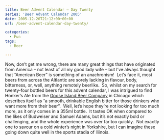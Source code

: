 ```yaml
---
title: Beer Advent Calendar – Day Twenty
series: 'Beer Advent Calendar 2005'
date: 2005-12-20T21:12:00+00:00
url: /beer-advent-calendar-day-twenty/

categories:
  - Fun
tags:
  - Beer

---
```

Now, don’t get me wrong, there are many great things that have originated from America – not least of all my good lady wife – but I’ve always thought that “American Beer” is something of an anachronism!  Let’s face it, most beers from across the Altlantic are sorely lacking in flavour, body, bitterness, or, well, anything remotely beerlike.  So, whilst on my search for twenty-four bottled beers for this advent calendar, I was intrigued to find Honker’s Ale from the [Goose Island Beer Company][1] in Chicago which describes itself as “a smooth, drinkable English bitter for those drinkers who want more from their beer”.  Well, let’s hope they’re not looking for too much more, as it only comes in a 355ml bottle.  It tastes OK when compared to the likes of Budweiser and Samuel Adams, but it’s not exactly bold or challenging, and the whole experience was over far too quickly.  Not exactly one to savour on a cold winter’s night in Yorkshire, but I can imagine these going down quite well in the sports stadia of Iliinois.

 [1]: http://www.gooseisland.com/